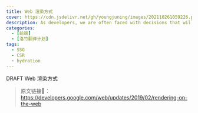 ```yaml
---
title: Web 渲染方式
cover: https://cdn.jsdelivr.net/gh/youngjuning/images/202110261059226.png
description: As developers, we are often faced with decisions that will affect the entire architecture of our applications.
categories:
  - [前端]
  - [洛竹翻译计划]
tags:
  - SSG
  - CSR
  - hydration
---
```


DRAFT Web 渲染方式

> 原文链接🔗：https://developers.google.com/web/updates/2019/02/rendering-on-the-web
